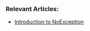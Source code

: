 ### Relevant Articles:
- [Introduction to NoException](http://www.baeldung.com/intrduction-to-noexception)
